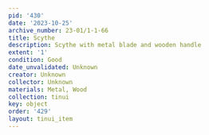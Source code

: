 ```yaml
---
pid: '430'
date: '2023-10-25'
archive_number: 23-01/1-1-66
title: Scythe
description: Scythe with metal blade and wooden handle
extent: '1'
condition: Good
date_unvalidated: Unknown
creator: Unknown
collector: Unknown
materials: Metal, Wood
collection: tinui
key: object
order: '429'
layout: tinui_item
---
```

